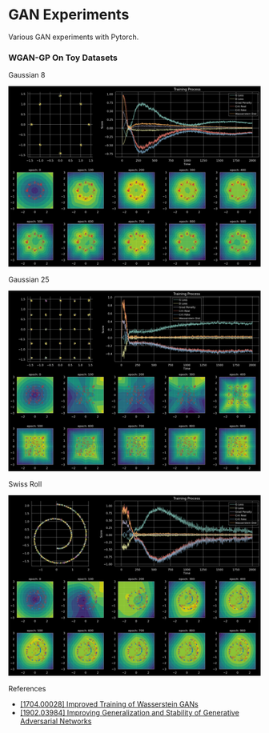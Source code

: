 # GAN Experiments

Various GAN experiments with Pytorch.

### WGAN-GP On Toy Datasets

Gaussian 8

![](images/wgan_gp_gaussian_8.png)

Gaussian 25

![](images/wgan_gp_gaussian_25.png)

Swiss Roll

![](images/wgan_gp_swiss_roll.png)

References

* [[1704.00028] Improved Training of Wasserstein GANs](https://arxiv.org/abs/1704.00028)
* [[1902.03984] Improving Generalization and Stability of Generative Adversarial Networks](https://arxiv.org/abs/1902.03984)